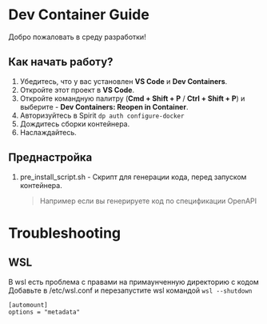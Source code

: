 # Dev Container Guide

Добро пожаловать в среду разработки!

## Как начать работу?

1. Убедитесь, что у вас установлен **VS Code** и **Dev Containers**.
2. Откройте этот проект в **VS Code**.
3. Откройте командную палитру (**Cmd + Shift + P** / **Ctrl + Shift + P**) и выберите - **Dev Containers: Reopen in Container**.
4. Авторизуйтесь в Spirit `dp auth configure-docker`
5. Дождитесь сборки контейнера.
6. Наслаждайтесь.

## Преднастройка

1. pre_install_script.sh - Скрипт для генерации кода, перед запуском контейнера.
   > Например если вы генерируете код по спецификации OpenAPI

# Troubleshooting

## WSL

В wsl есть проблема с правами на примаунченную директорию с кодом
Добавьте в /etc/wsl.conf и перезапустите wsl командой `wsl --shutdown`

```
[automount]
options = "metadata"
```
